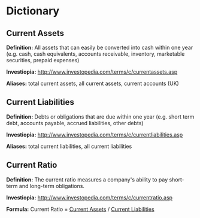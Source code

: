 # Dictionary

## Current Assets<a id="CurrentAssets"/>


**Definition:** All assets that can easily be converted into cash within one year (e.g. cash, cash equivalents, accounts receivable, inventory, marketable securities, prepaid expenses)

**Investiopia:** <http://www.investopedia.com/terms/c/currentassets.asp>

**Aliases:** total current assets, all current assets, current accounts (UK)

## Current Liabilities<a id="CurrentLiabilities"/>

**Definition:** Debts or obligations that are due within one year (e.g. short term debt, accounts payable, accrued liabilities, other debts)

**Investiopia:** <http://www.investopedia.com/terms/c/currentliabilities.asp>

**Aliases:** total current liabilities, all current liabilities


## Current Ratio<a id="CurrentRatio"/>

**Definition:** The current ratio measures a company's ability to pay short-term and long-term obligations.
    
**Investiopia:** <http://www.investopedia.com/terms/c/currentratio.asp>

**Formula:** Current Ratio = [Current Assets](#CurrentAssets) / [Current Liabilities](#CurrentLiabilities)





